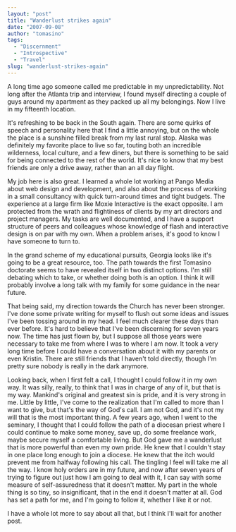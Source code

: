 ```yaml
---
layout: "post"
title: "Wanderlust strikes again"
date: "2007-09-08"
author: "tomasino"
tags:
  - "Discernment"
  - "Introspective"
  - "Travel"
slug: "wanderlust-strikes-again"
---
```


A long time ago someone called me predictable in my unpredictability.
Not long after the Atlanta trip and interview, I found myself directing
a couple of guys around my apartment as they packed up all my
belongings. Now I live in my fifteenth location.

It's refreshing to be back in the South again. There are some quirks of
speech and personality here that I find a little annoying, but on the
whole the place is a sunshine filled break from my last rural stop.
Alaska was definitely my favorite place to live so far, touting both an
incredible wilderness, local culture, and a few diners, but there is
something to be said for being connected to the rest of the world. It's
nice to know that my best friends are only a drive away, rather than an
all day flight.

My job here is also great. I learned a whole lot working at Pango Media
about web design and development, and also about the process of working
in a small consultancy with quick turn-around times and tight budgets.
The experience at a large firm like Moxie Interactive is the exact
opposite. I am protected from the wrath and flightiness of clients by my
art directors and project managers. My tasks are well documented, and I
have a support structure of peers and colleagues whose knowledge of
flash and interactive design is on par with my own. When a problem
arises, it's good to know I have someone to turn to.

In the grand scheme of my educational pursuits, Georgia looks like it's
going to be a great resource, too. The path towards the first Tomasino
doctorate seems to have revealed itself in two distinct options. I'm
still debating which to take, or whether doing both is an option. I
think it will probably involve a long talk with my family for some
guidance in the near future.

That being said, my direction towards the Church has never been
stronger. I've done some private writing for myself to flush out some
ideas and issues I've been tossing around in my head. I feel much
clearer these days than ever before. It's hard to believe that I've been
discerning for seven years now. The time has just flown by, but I
suppose all those years were necessary to take me from where I was to
where I am now. It took a very long time before I could have a
conversation about it with my parents or even Kristin. There are still
friends that I haven't told directly, though I'm pretty sure nobody is
really in the dark anymore.

Looking back, when I first felt a call, I thought I could follow it in
my own way. It was silly, really, to think that I was in charge of any
of it, but that is my way. Mankind's original and greatest sin is pride,
and it is very strong in me. Little by little, I've come to the
realization that I'm called to more than I want to give, but that's the
way of God's call. I am not God, and it's not my will that is the most
important thing. A few years ago, when I went to the seminary, I thought
that I could follow the path of a diocesan priest where I could continue
to make some money, save up, do some freelance work, maybe secure myself
a comfortable living. But God gave me a wanderlust that is more powerful
than even my own pride. He knew that I couldn't stay in one place long
enough to join a diocese. He knew that the itch would prevent me from
halfway following his call. The tingling I feel will take me all the
way. I know holy orders are in my future, and now after seven years of
trying to figure out just how I am going to deal with it, I can say with
some measure of self-assuredness that it doesn't matter. My part in the
whole thing is so tiny, so insignificant, that in the end it doesn't
matter at all. God has set a path for me, and I'm going to follow it,
whether I like it or not.

I have a whole lot more to say about all that, but I think I'll wait for
another post.
